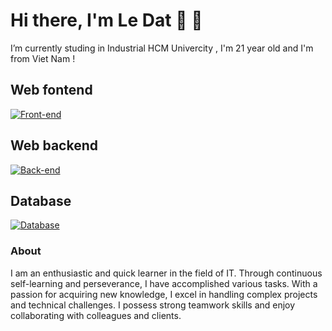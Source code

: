 # Hi there, I'm Le Dat 👋 🏀
I’m currently studing in Industrial HCM Univercity , I'm 21 year old and I'm from Viet Nam !

## Web fontend 
[![Front-end](https://skillicons.dev/icons?i=react,ts,js,html,css,sass)](https://skillicons.dev)

## Web backend 
[![Back-end](https://skillicons.dev/icons?i=nodejs,express)](https://skillicons.dev)

## Database
[![Database](https://skillicons.dev/icons?i=sql,mongodb)](https://skillicons.dev)

### About
I am an enthusiastic and quick learner in the field of IT. Through continuous self-learning and
perseverance, I have accomplished various tasks. With a passion for acquiring new knowledge, I
excel in handling complex projects and technical challenges. I possess strong teamwork skills
and enjoy collaborating with colleagues and clients. 

